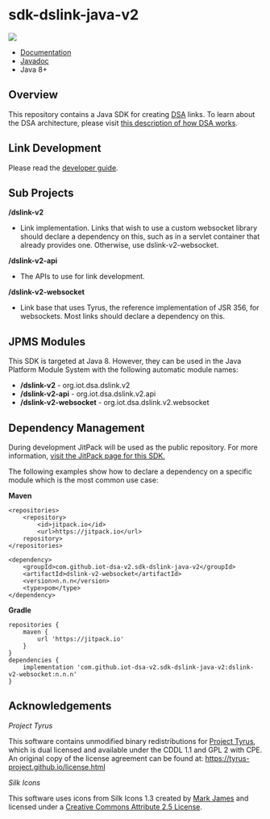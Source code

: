 # sdk-dslink-java-v2
[![](https://jitpack.io/v/iot-dsa-v2/sdk-dslink-java-v2.svg)](https://jitpack.io/#iot-dsa-v2/sdk-dslink-java-v2)

* [Documentation](https://github.com/iot-dsa-v2/sdk-dslink-java-v2/wiki)
* [Javadoc](https://jitpack.io/com/github/iot-dsa-v2/sdk-dslink-java-v2/dslink-v2-api/master-SNAPSHOT/javadoc/)
* Java 8+


## Overview

This repository contains a Java SDK for creating [DSA](http://iot-dsa.org) links. 
To learn about the DSA architecture, please visit 
[this description of how DSA works](http://iot-dsa.org/get-started/how-dsa-works).

## Link Development

Please read the [developer guide](https://github.com/iot-dsa-v2/sdk-dslink-java-v2/wiki/DSLink-Development-Guide).

## Sub Projects

**/dslink-v2**

  - Link implementation.  Links that wish to use a custom websocket library should declare
  a dependency on this, such as in a servlet container that already provides one.  Otherwise,
  use dslink-v2-websocket.
  
**/dslink-v2-api**

  - The APIs to use for link development.
        
**/dslink-v2-websocket**

  - Link base that uses Tyrus, the reference implementation of JSR 356, for 
  websockets.  Most links should declare a dependency on this.
    
## JPMS Modules

This SDK is targeted at Java 8.  However, they can be used in the Java Platform
Module System with the following automatic module names:

  - **/dslink-v2** - org.iot.dsa.dslink.v2
  - **/dslink-v2-api** - org.iot.dsa.dslink.v2.api
  - **/dslink-v2-websocket** - org.iot.dsa.dslink.v2.websocket
  
## Dependency Management

During development JitPack will be used as the public repository.  For more information, 
[visit the JitPack page for this SDK.](https://jitpack.io/#iot-dsa-v2/sdk-dslink-java-v2)

The following examples show how to declare a dependency on a specific module 
which is the most common use case:

**Maven**
```
<repositories>
    <repository>
        <id>jitpack.io</id>
        <url>https://jitpack.io</url>
    repository>
</repositories>

<dependency>
    <groupId>com.github.iot-dsa-v2.sdk-dslink-java-v2</groupId>
    <artifactId>dslink-v2-websocket</artifactId>
    <version>n.n.n</version>
    <type>pom</type>
</dependency>
```

**Gradle**
```
repositories {
    maven {
        url 'https://jitpack.io'
    }
}
dependencies {
    implementation 'com.github.iot-dsa-v2.sdk-dslink-java-v2:dslink-v2-websocket:n.n.n'
}
```

## Acknowledgements

_Project Tyrus_

This software contains unmodified binary redistributions for 
[Project Tyrus](https://tyrus-project.github.io/), which is dual licensed 
and available under the CDDL 1.1 and GPL 2 with CPE.  An original copy of the license 
agreement can be found at: https://tyrus-project.github.io/license.html

_Silk Icons_

This software uses icons from Silk Icons 1.3 created by 
[Mark James](http://www.famfamfam.com/lab/icons/silk/) and licensed 
under a [Creative Commons Attribute 2.5 License](http://creativecommons.org/licenses/by/2.5/).
